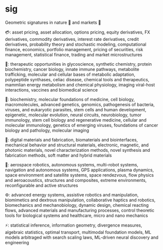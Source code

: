 # sig

Geometric signatures in nature 🦁 and markets 🏦

💳: asset pricing, asset allocation, options pricing, equity derivatives, FX derivatives, commodity derivatives, interest rate derivatives, credit derivatives, probability theory and stochastic modeling, computational finance, economics, portfolio management, pricing of securities, risk management, statistical finance, trading and market microstructures

🧬: therapeutic opportunities in glycoscience, synthetic chemistry, protein biochemistry, cancer biology, innate immune pathways, metabolite trafficking, molecular and cellular bases of metabolic adaptation, polypeptide synthases, celiac disease, chemical tools and therapeutics, mammlian energy metabolism and chemical physiology, imaging viral-host interactions, vaccines and biomedical science

💉: biochemistry, molecular foundations of medicine, cell biology, macromolecules, advanced genetics, genomics, pathogenesis of bacteria, viruses, and eukaryotic parasites, stem cells and human development, epigenetic, molecular evolution, neural circuits, neurobiology, tumor immunology, stem cell biology and regenerative medicine, cellular and molecular immunology, genetics of emerging viruses, foundations of cancer biology and pathology, molecular imaging

💎: digital materials and fabrication, biomaterials and biointerfaces, mechanical behavior and structural materials, electronic, magnetic, and photonic materials, novel characterization methods, novel synthesis and fabrication methods, soft matter and hybrid materials 

🚀: aerospace robotics, autonomous systems, multi-robot systems, navigation and autonomous systems, GPS applications, plasma dynamics, space environment and satellite systems, space rendezvous, flow physics and aeroacoustics, structures and composites, extreme environments, reconfigurable and active structures

⚙️: advanced energy systems, assistive robotics and manipulation, biomimetics and dextrous manipulation, collaborative haptics and robotics, biomechanics and mechanobiology, dynamic design, chemical reacting flows, advanced materials and manufacturing processes, control theoretic tools for biological systems and healthcare, micro and nano mechanics

⚡: statistical inference, information geometry, divergence measures, algebraic statistics, optimal transport, multimodal foundation models, ML models arbitraged with search scaling laws, ML-driven neural discovery and engineering
